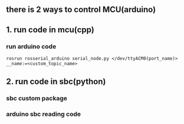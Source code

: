 ## there is 2 ways to control MCU(arduino)

## 1. run code in mcu(cpp)
### run arduino code
    rosrun rosserial_arduino serial_node.py </dev/ttyACM0(port_name)> __name:=<custom_topic_name>

## 2. run code in sbc(python)
### sbc custom package

### arduino sbc reading code

